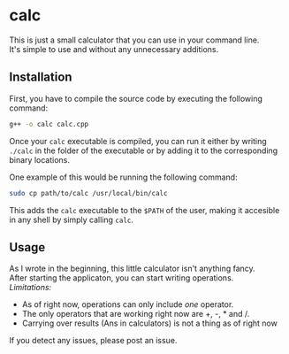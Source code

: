 # calc

This is just a small calculator that you can use in your command line.  
It's simple to use and without any unnecessary additions.

## Installation
First, you have to compile the source code by executing the following command:

```bash
g++ -o calc calc.cpp
```
Once your `calc` executable is compiled, you can run it either by writing `./calc` in the folder of the executable or by adding it to the corresponding binary locations.

One example of this would be running the following command:
```bash
sudo cp path/to/calc /usr/local/bin/calc 
```
This adds the `calc` executable to the `$PATH` of the user, making it accesible in any shell by simply calling `calc`.

## Usage
As I wrote in the beginning, this little calculator isn't anything fancy.  
After starting the applicaton, you can start writing operations.  
*Limitations:*
- As of right now, operations can only include *one* operator.
- The only operators that are working right now are +, -, * and /.
- Carrying over results (Ans in calculators) is not a thing as of right now  

If you detect any issues, please post an issue. 